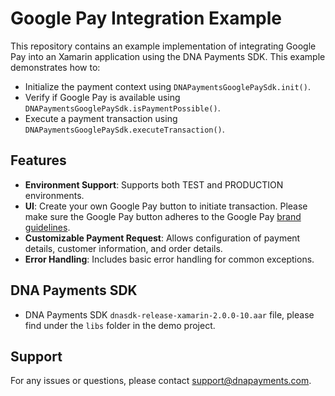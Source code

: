 # Google Pay Integration Example

This repository contains an example implementation of integrating Google Pay into an Xamarin application using the DNA Payments SDK. This example demonstrates how to:

- Initialize the payment context using `DNAPaymentsGooglePaySdk.init()`.
- Verify if Google Pay is available using `DNAPaymentsGooglePaySdk.isPaymentPossible()`.
- Execute a payment transaction using `DNAPaymentsGooglePaySdk.executeTransaction()`.

## Features

- **Environment Support**: Supports both TEST and PRODUCTION environments.
- **UI**: Create your own Google Pay button to initiate transaction. Please make sure the Google Pay button adheres to the Google Pay [brand guidelines](https://developers.google.com/pay/api/android/guides/brand-guidelines).
- **Customizable Payment Request**: Allows configuration of payment details, customer information, and order details.
- **Error Handling**: Includes basic error handling for common exceptions.

## DNA Payments SDK

- DNA Payments SDK `dnasdk-release-xamarin-2.0.0-10.aar` file, please find under the `libs` folder in the demo project.

## Support

For any issues or questions, please contact [support@dnapayments.com](mailto:support@dnapayments.com).

